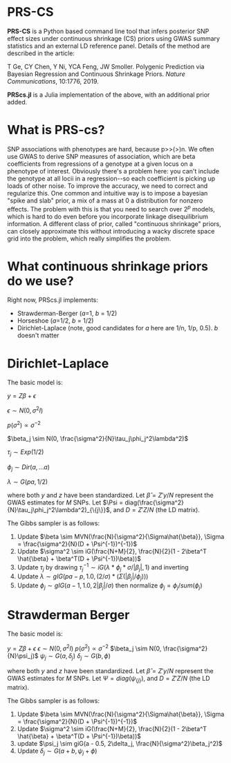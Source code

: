 # PRS-CS

**PRS-CS** is a Python based command line tool that infers posterior SNP effect sizes under continuous shrinkage (CS) priors
using GWAS summary statistics and an external LD reference panel. Details of the method are described in the article:

T Ge, CY Chen, Y Ni, YCA Feng, JW Smoller. Polygenic Prediction via Bayesian Regression and Continuous Shrinkage Priors. *Nature Communications*, 10:1776, 2019.

**PRScs.jl** is a Julia implementation of the above, with an additional prior added.


# What is PRS-cs?

SNP associations with phenotypes are hard, because p>>(>)n. We often use GWAS to derive
SNP measures of association, which are beta coefficients from regressions of a
genotype at a given locus on a phenotype of interest. Obviously there's a problem here:
you can't include the genotype at all locii in a regression--so each coefficient is picking up loads of other noise.
To improve the accuracy, we need to correct and regularize this. One common and intuitive way is to
impose a bayesian "spike and slab" prior, a mix of a mass at 0 a distribution for nonzero effects.
The problem with this is that you need to search over $2^p$ models, which is hard to do even
before you incorporate linkage disequilibrium information. A different class of prior,
called "continuous shrinkage" priors, can closely approximate this without introducing
a wacky discrete space grid into the problem, which really simplifies the problem.

# What continuous shrinkage priors do we use?

Right now, PRScs.jl implements:
* Strawderman-Berger (*a*=1, *b* = 1/2)
* Horseshoe (*a*=1/2, *b* = 1/2)
* Dirichlet-Laplace (note, good candidates for *a* here are 1/n, 1/p, 0.5). *b* doesn't matter

# Dirichlet-Laplace

The basic model is:

$y = Z\beta + \epsilon$

$\epsilon \sim N(0, \sigma^2 I)$

$p(\sigma^2) \propto \sigma^{-2}$

$\beta_j \sim N(0, \frac{\sigma^2}{N}\tau_j\phi_j^2\lambda^2)$

$\tau_j \sim Exp(1/2)$

$\phi_j \sim Dir(a,...a)$

$\lambda \sim G(pa, 1/2)$

where both $y$ and $z$ have been standardized. Let $\hat{\beta} = Z'y/N$ represent the GWAS estimates for $M$ SNPs. Let $\Psi = diag(\frac{\sigma^2}{N}\tau_j\phi_j^2\lambda^2)_{\{j\}}$, and $D = Z'Z/N$ (the LD matrix).

The Gibbs sampler is as follows:

1. Update $\beta \sim MVN(\frac{N}{\sigma^2}{\Sigma\hat{\beta}}, \Sigma = \frac{\sigma^2}{N}(D + \Psi^{-1})^{-1})$
2. Update $\sigma^2 \sim iG(\frac{N+M}{2}, \frac{N}{2}(1 - 2\beta^T \hat{\beta} + \beta^T(D + \Psi^{-1})\beta))$
3. Update $\tau_j$ by drawing $\tau_j^{-1} \sim iG(\lambda*\phi_j*\sigma/|\beta_j|,1)$ and inverting
4. Update $\lambda \sim gIG(pa-p, 1.0, (2/\sigma)*(\Sigma(|\beta_j|/\phi_j)))$
5. Update $\phi_j \sim gIG(a-1, 1.0, 2|\beta_j|/\sigma)$ then normalize $\phi_j = \phi_j/sum(\phi_j)$

# Strawderman Berger

The basic model is:

$y = Z\beta + \epsilon$
$\epsilon \sim N(0, \sigma^2 I)$
$p(\sigma^2) \propto \sigma^{-2}$
$\beta_j \sim N(0, \frac{\sigma^2}{N}\psi_j)$
$\psi_j \sim G(a, \delta_j)$
$\delta_j \sim G(b, \phi)$

where both $y$ and $z$ have been standardized. Let $\hat{\beta} = Z'y/N$ represent the GWAS estimates for $M$ SNPs. Let $\Psi = diag(\psi_{\{j\}})$, and $D = Z'Z/N$ (the LD matrix).

The Gibbs sampler is as follows:

1. Update $\beta \sim MVN(\frac{N}{\sigma^2}{\Sigma\hat{\beta}}, \Sigma = \frac{\sigma^2}{N}(D + \Psi^{-1})^{-1})$
2. Update $\sigma^2 \sim iG(\frac{N+M}{2}, \frac{N}{2}(1 - 2\beta^T \hat{\beta} + \beta^T(D + \Psi^{-1})\beta))$
3. update $\psi_j \sim giG(a - 0.5, 2\delta_j, \frac{N}{\sigma^2}\beta_j^2)$
4. Update $\delta_j \sim G(a+b, \psi_j + \phi)$